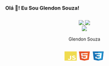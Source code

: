 <!--
**Gleendon/Gleendon** is a ✨ _special_ ✨ repository because its `README.md` (this file) appears on your GitHub profile.

Here are some ideas to get you started:

- 🔭 I’m currently working on ...
- 🌱 I’m currently learning ...
- 👯 I’m looking to collaborate on ...
- 🤔 I’m looking for help with ...
- 💬 Ask me about ...
- 📫 How to reach me: ...
- 😄 Pronouns: ...
- ⚡ Fun fact: ...
-->

### Olá 👋! Eu Sou Glendon Souza! 

  ##

<div align="center">
  <a href="https://github.com/Gleendon">
  <img height="180em" src="https://github-readme-stats.vercel.app/api?username=Gleendon&show_icons=true&theme=radical&include_all_commits=true&count_private=true"/>
  <img height="180em" src="https://github-readme-stats.vercel.app/api/top-langs/?username=Gleendon&layout=compact&langs_count=7&theme=radical"/>
  </a>
</div>
  
 <div align="center">
  <img src="https://cdnb.artstation.com/p/assets/images/images/024/538/827/original/pixel-jeff-clipa-s.gif?1582740711.gif">
   <p>Glendon Souza</p>
 </div>
  
<div style="display: inline_block" align="center"><br>
  <img align="center" alt="Js" height="30" width="40" src="https://raw.githubusercontent.com/devicons/devicon/master/icons/javascript/javascript-plain.svg">
  <img align="center" alt="HTML" height="30" width="40" src="https://raw.githubusercontent.com/devicons/devicon/master/icons/html5/html5-original.svg">
  <img align="center" alt="CSS" height="30" width="40" src="https://raw.githubusercontent.com/devicons/devicon/master/icons/css3/css3-original.svg">
</div>
